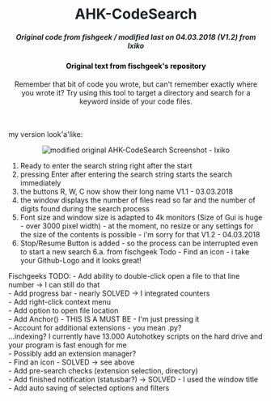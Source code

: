<div align="center" style="color:#1e2327"><h1>AHK-CodeSearch</h1></div>
<div align="center" style="color:#1e2327"><h5>Original code from fishgeek / modified last on 04.03.2018 (V1.2) from Ixiko</h5></div>

<div align="center" style="color:#000000"><h4>Original text from fischgeek's repository</h4></div>

<div align="center">
Remember that bit of code you wrote, but can't remember exactly where you wrote it?
Try using this tool to target a directory and search for a keyword inside of your code files.<br>
</div>
<br><br>


my version look'a'like:

<div align="center"><img src="https://github.com/Ixiko/AHK-CodeSearch/blob/master/assets/Screenshot.png" alt="modified original AHK-CodeSearch Screenshot - Ixiko"></div>


															   		
1. Ready to enter the search string right after the start
2. pressing Enter after entering the search string starts the search immediately
3. the buttons R, W, C now show their long name																	V1.1 - 03.03.2018
4. the window displays the number of files read so far and the number of digits found during the search process
5. Font size and window size is adapted to 4k monitors (Size of Gui is huge - over 3000 pixel width) - at the moment, no resize or
	any settings for the size of the contents is possible - i'm sorry for that
					V1.2 - 04.03.2018
6. Stop/Resume Button is added - so the process can be interrupted even to start a new search
	6.a. from fischgeek Todo -  Find an icon - i take your Github-Logo and it looks great!
	
	
Fischgeeks TODO:
	- Add ability to double-click open a file to that line number -> I can still do that<br>
	- Add progress bar - nearly SOLVED -> I integrated counters<br>
	- Add right-click context menu<br>
	- Add option to open file location<br>
	- Add Anchor() - THIS IS A MUST BE - I'm just pressing it<br>
	- Account for additional extensions - you mean .py?<br>
		...indexing? I currently have 13.000 Autohotkey scripts on the hard drive and your program is fast enough for me<br>
	- Possibly add an extension manager?<br>
	- Find an icon - SOLVED -> see above<br>
	- Add pre-search checks (extension selection, directory)<br>
	- Add finished notification (statusbar?) -> SOLVED - I used the window title<br>
	- Add auto saving of selected options and filters<br>
